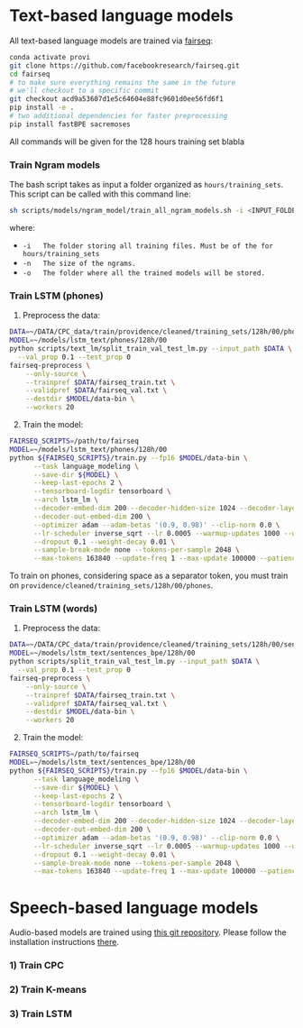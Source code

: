 # Text-based language models

All text-based language models are trained via [fairseq](https://github.com/facebookresearch/fairseq):

```bash
conda activate provi
git clone https://github.com/facebookresearch/fairseq.git
cd fairseq
# to make sure everything remains the same in the future
# we'll checkout to a specific commit
git checkout acd9a53607d1e5c64604e88fc9601d0ee56fd6f1
pip install -e .
# two additional dependencies for faster preprocessing
pip install fastBPE sacremoses
```

All commands will be given for the 128 hours training set blabla

### Train Ngram models
The bash script takes as input a folder organized as `hours/training_sets`. This script can be called with this command line:

```bash
sh scripts/models/ngram_model/train_all_ngram_models.sh -i <INPUT_FOLDER> -n <NGRAM_SIZE> -o <OUTPUT_FOLDER>

```
where:
- `-i   The folder storing all training files. Must be of the for hours/training_sets`
- `-n   The size of the ngrams.`
- `-o   The folder where all the trained models will be stored.`

### Train LSTM (phones)

1) Preprocess the data:

```bash
DATA=~/DATA/CPC_data/train/providence/cleaned/training_sets/128h/00/phones
MODEL=~/models/lstm_text/phones/128h/00
python scripts/text_lm/split_train_val_test_lm.py --input_path $DATA \
  --val_prop 0.1 --test_prop 0
fairseq-preprocess \
    --only-source \
    --trainpref $DATA/fairseq_train.txt \
    --validpref $DATA/fairseq_val.txt \
    --destdir $MODEL/data-bin \
    --workers 20
```

2) Train the model:

```bash
FAIRSEQ_SCRIPTS=/path/to/fairseq
MODEL=~/models/lstm_text/phones/128h/00
python ${FAIRSEQ_SCRIPTS}/train.py --fp16 $MODEL/data-bin \
      --task language_modeling \
      --save-dir ${MODEL} \
      --keep-last-epochs 2 \
      --tensorboard-logdir tensorboard \
      --arch lstm_lm \
      --decoder-embed-dim 200 --decoder-hidden-size 1024 --decoder-layers 3 \
      --decoder-out-embed-dim 200 \
      --optimizer adam --adam-betas '(0.9, 0.98)' --clip-norm 0.0 \
      --lr-scheduler inverse_sqrt --lr 0.0005 --warmup-updates 1000 --warmup-init-lr 1e-07 \
      --dropout 0.1 --weight-decay 0.01 \
      --sample-break-mode none --tokens-per-sample 2048 \
      --max-tokens 163840 --update-freq 1 --max-update 100000 --patience 10
```

To train on phones, considering space as a separator token, you must train on 
`providence/cleaned/training_sets/128h/00/phones`.

### Train LSTM (words)

1) Preprocess the data:

```bash
DATA=~/DATA/CPC_data/train/providence/cleaned/training_sets/128h/00/sentences_bpe
MODEL=~/models/lstm_text/sentences_bpe/128h/00
python scripts/split_train_val_test_lm.py --input_path $DATA \
  --val_prop 0.1 --test_prop 0
fairseq-preprocess \
    --only-source \
    --trainpref $DATA/fairseq_train.txt \
    --validpref $DATA/fairseq_val.txt \
    --destdir $MODEL/data-bin \
    --workers 20
```

2) Train the model:

```bash
FAIRSEQ_SCRIPTS=/path/to/fairseq
MODEL=~/models/lstm_text/sentences_bpe/128h/00
python ${FAIRSEQ_SCRIPTS}/train.py --fp16 $MODEL/data-bin \
      --task language_modeling \
      --save-dir ${MODEL} \
      --keep-last-epochs 2 \
      --tensorboard-logdir tensorboard \
      --arch lstm_lm \
      --decoder-embed-dim 200 --decoder-hidden-size 1024 --decoder-layers 3 \
      --decoder-out-embed-dim 200 \
      --optimizer adam --adam-betas '(0.9, 0.98)' --clip-norm 0.0 \
      --lr-scheduler inverse_sqrt --lr 0.0005 --warmup-updates 1000 --warmup-init-lr 1e-07 \
      --dropout 0.1 --weight-decay 0.01 \
      --sample-break-mode none --tokens-per-sample 2048 \
      --max-tokens 163840 --update-freq 1 --max-update 100000 --patience 10
```

# Speech-based language models

Audio-based models are trained using [this git repository](https://github.com/MarvinLvn/CPC2/tree/minibatch_building).
Please follow the installation instructions [there](https://github.com/MarvinLvn/CPC2/blob/minibatch_building/docs/installation.md).

### 1) Train CPC

### 2) Train K-means

### 3) Train LSTM